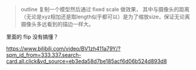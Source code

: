 > outline
复制一个模型然后通过 fixed scale 做效果，
其中与摄像头的距离（无论是xyz相加还是取length似乎都可以）是为了缩放size，保证无论离摄像头多远看到的描边一样大。

里面的 flip 没有搞懂？

https://www.bilibili.com/video/BV1zh411a79Y/?spm_id_from=333.337.search-card.all.click&vd_source=eb3eda58d7be185acf6d06b524d893d8